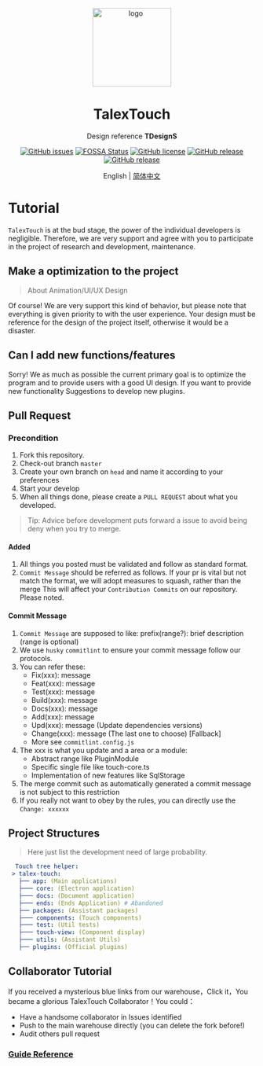 <div align="center">

  <img width="160" src="https://files.catbox.moe/2el8uf.png" alt="logo">

  <h1>TalexTouch</h1>

  Design reference <b>TDesignS</b>

  [![GitHub issues](https://img.shields.io/github/issues/talex-touch/talex-touch?style=flat-square)](https://github.com/talex-touch/talex-touch/issues)
[![FOSSA Status](https://app.fossa.com/api/projects/git%2Bgithub.com%2Ftalex-touch%2Ftalex-touch.svg?type=shield)](https://app.fossa.com/projects/git%2Bgithub.com%2Ftalex-touch%2Ftalex-touch?ref=badge_shield)
  [![GitHub license](https://img.shields.io/github/license/talex-touch/talex-touch?style=flat-square)](https://github.com/talex-touch/talex-touch/blob/main/LICENSE)
  [![GitHub release](https://img.shields.io/badge/release-1.2.0-42B883?style=flat-square)](https://github.com/talex-touch/talex-touch/releases)
  [![GitHub release](https://img.shields.io/badge/dev-2.0.0-64391A?style=flat-square)](https://github.com/talex-touch/talex-touch/discussions/35)

  English | [简体中文](./CONTRIBUTING_zh.md)
</div>

# Tutorial

`TalexTouch` is at the bud stage, the power of the individual developers is negligible. Therefore, we are very support and agree with you to participate in the project of research and development, maintenance.

## Make a optimization to the project

> About Animation/UI/UX Design

Of course! We are very support this kind of behavior, but please note that everything is given priority to with the user experience. Your design must be reference for the design of the project itself, otherwise it would be a disaster.

## Can I add new functions/features

Sorry! We as much as possible the current primary goal is to optimize the program and to provide users with a good UI design. If you want to provide new functionality Suggestions to develop new plugins.

## Pull Request

### Precondition

1. Fork this repository.
2. Check-out branch `master`
3. Create your own branch on `head` and name it according to your preferences
4. Start your develop
5. When all things done, please create a `PULL REQUEST` about what you developed.

> Tip: Advice before development puts forward a issue to avoid being deny when you try to merge.

#### Added

1. All things you posted must be validated and follow as standard format.
2. `Commit Message` should be referred as follows. If your pr is vital but not match the format, we will adopt measures to squash, rather than the merge
   This will affect your `Contribution Commits` on our repository. Please noted.

#### Commit Message

1. `Commit Message` are supposed to like: prefix(range?): brief description (range is optional)
2. We use `husky` `commitlint` to ensure your commit message follow our protocols.
3. You can refer these:
   - Fix(xxx): message
   - Feat(xxx): message
   - Test(xxx): message
   - Build(xxx): message
   - Docs(xxx): message
   - Add(xxx): message
   - Upd(xxx): message (Update dependencies versions)
   - Change(xxx): message (The last one to choose) [Fallback]
   - More see `commitlint.config.js`
4. The xxx is what you update and a area or a module:
   - Abstract range like PluginModule
   - Specific single file like touch-core.ts
   - Implementation of new features like SqlStorage
5. The merge commit such as automatically generated a commit message is not subject to this restriction
6. If you really not want to obey by the rules, you can directly use the `Change: xxxxxx`

## Project Structures

> Here just list the development need of large probability.

``` yaml
  Touch tree helper:
 > talex-touch:
   ├── app: (Main applications)
   ├─── core: (Electron application)
   ├─── docs: (Document application)
   ├─── ends: (Ends Application) # Abandoned
   ├── packages: (Assistant packages)
   ├─── components: (Touch components)
   ├─── test: (Util tests)
   ├─── touch-view: (Component display)
   ├─── utils: (Assistant Utils)
   ├── plugins: (Official plugins)
```

## Collaborator Tutorial

If you received a mysterious blue links from our warehouse，Click it，You became a glorious TalexTouch Collaborator！You could：

- Have a handsome collaborator in Issues identified
- Push to the main warehouse directly (you can delete the fork before!)
- Audit others pull request

### [Guide Reference](https://github.com/TalexDreamSoul/touchq/blob/main/.github/contribute/README.md)
